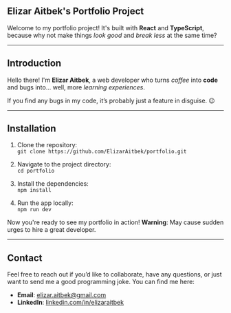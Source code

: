## Elizar Aitbek's Portfolio Project

Welcome to my portfolio project! It's built with **React** and **TypeScript**, because why not make things _look good_ and _break less_ at the same time?

---

## Introduction

Hello there! I'm **Elizar Aitbek**, a web developer who turns _coffee_ into **code** and bugs into... well, more _learning experiences_.

If you find any bugs in my code, it’s probably just a feature in disguise. 😉

---

## Installation

1. Clone the repository:  
   `git clone https://github.com/ElizarAitbek/portfolio.git`

2. Navigate to the project directory:  
   `cd portfolio`

3. Install the dependencies:  
   `npm install`

4. Run the app locally:  
   `npm run dev`

Now you're ready to see my portfolio in action! **Warning**: May cause sudden urges to hire a great developer.

---

## Contact

Feel free to reach out if you’d like to collaborate, have any questions, or just want to send me a good programming joke. You can find me here:

- **Email**: elizar.aitbek@gmail.com
- **LinkedIn**: [linkedin.com/in/elizaraitbek](https://linkedin.com/in/elizaraitbek)
